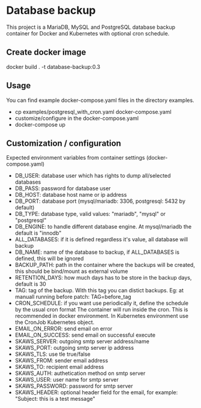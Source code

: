 # Database backup

This project is a MariaDB, MySQL and PostgreSQL database backup container for Docker and Kubernetes with optional cron schedule.



## Create docker image

docker build . -t database-backup:0.3



## Usage

You can find example docker-compose.yaml files in the directory examples.
- cp examples/postgresql_with_cron.yaml docker-compose.yaml
- customize/configure in the docker-compose.yaml
- docker-compose up



## Customization / configuration

Expected environment variables from container settings (docker-compose.yaml)

- DB_USER: database user which has rights to dump all/selected databases
- DB_PASS: password for database user
- DB_HOST: database host name or ip address
- DB_PORT: database port (mysql/mariadb: 3306, postgresql: 5432 by default)
- DB_TYPE: database type, valid values: "mariadb", "mysql" or "postgresql"
- DB_ENGINE: to handle different database engine. At mysql/mariadb the default is "innodb"
- ALL_DATABASES: if it is defined regardless it's value, all database will backup
- DB_NAME: name of the database to backup, if ALL_DATABASES is defined, this will be ignored
- BACKUP_PATH: path in the container where the backups will be created, this should be bind/mount as external volume
- RETENTION_DAYS: how much days has to be store in the backup days, default is 30
- TAG: tag of the backup. With this tag you can distict backups.
    Eg: at manuall running before patch: TAG=before_tag
- CRON_SCHEDULE: if you want use periodically it, define the schedule by the usual cron format
              The container will run inside the cron. This is recommended in docker environment.
              In Kubernetes environment use the CronJob Kubernetes object.
- EMAIL_ON_ERROR: send email on error
- EMAIL_ON_SUCCESS: send email on successful execute
- SKAWS_SERVER: outgoing smtp server address/name
- SKAWS_PORT: outgoing smtp server ip address
- SKAWS_TLS: use tle true/false
- SKAWS_FROM: sender email address
- SKAWS_TO: recipient email address
- SKAWS_AUTH: authetication method on smtp server
- SKAWS_USER: user name for smtp server
- SKAWS_PASSWORD: password for smtp server
- SKAWS_HEADER: optional header field for the email, for example: "Subject: this is a test message"
